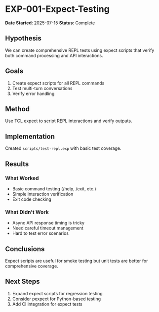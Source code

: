 # EXP-001-Expect-Testing

**Date Started**: 2025-07-15
**Status**: Complete

## Hypothesis

We can create comprehensive REPL tests using expect scripts that verify both command processing and API interactions.

## Goals

1. Create expect scripts for all REPL commands
2. Test multi-turn conversations
3. Verify error handling

## Method

Use TCL expect to script REPL interactions and verify outputs.

## Implementation

Created `scripts/test-repl.exp` with basic test coverage.

## Results

### What Worked
- Basic command testing (/help, /exit, etc.)
- Simple interaction verification
- Exit code checking

### What Didn't Work
- Async API response timing is tricky
- Need careful timeout management
- Hard to test error scenarios

## Conclusions

Expect scripts are useful for smoke testing but unit tests are better for comprehensive coverage.

## Next Steps

1. Expand expect scripts for regression testing
2. Consider pexpect for Python-based testing
3. Add CI integration for expect tests
